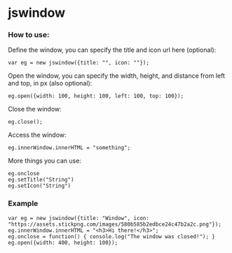 # jswindow
### How to use:
Define the window, you can specify the title and icon url here (optional):
```
var eg = new jswindow({title: "", icon: ""});
```
Open the window, you can specify the width, height, and distance from left and top, in px (also optional):
```
eg.open({width: 100, height: 100, left: 100, top: 100});
```
Close the window:
```
eg.close();
```
Access the window:
```
eg.innerWindow.innerHTML = "something";
```
More things you can use:
```
eg.onclose
eg.setTitle("String")
eg.setIcon("String")
```

### Example
```
var eg = new jswindow({title: "Window", icon: "https://assets.stickpng.com/images/580b585b2edbce24c47b2a2c.png"});
eg.innerWindow.innerHTML = "<h3>Hi there!</h3>";
eg.onclose = function() { console.log("The window was closed!"); }
eg.open({width: 400, height: 100});
```